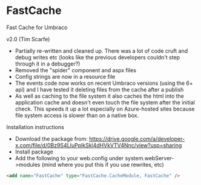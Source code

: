FastCache
=========

Fast Cache for Umbraco

v2.0 (Tim Scarfe)

* Partially re-written and cleaned up. There was a lot of code cruft and debug writes etc (looks like the previous developers couldn't step through it in a debugger?)
* Removed the "spider" component and aspx files
* Config strings are now in a resource file
* The events code now works on recent Umbraco versions (using the 6+ api) and I have tested it deleting files from the cache after a publish
* As well as caching to the file system it also caches the html into the application cache and doesn't even touch the file system after the initial check. This speeds it up a lot especially on Azure-hosted sites because file system access is slower than on a native box.

Installation instructions

- Download the package from: https://drive.google.com/a/developer-x.com/file/d/0Bz9S4LIuPplkSkl4dHVkVTV4Nnc/view?usp=sharing
- Install package
- Add the following to your web.config under system.webServer->modules (mind where you put this if you use rewrites, etc)

```html
<add name="FastCache" type="FastCache.CacheModule, FastCache" />
```